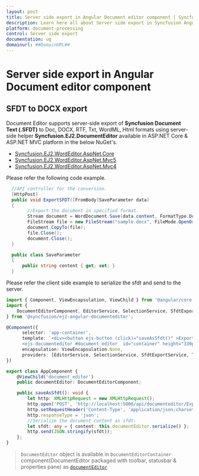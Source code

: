 ```yaml
---
layout: post
title: Server side export in Angular Document editor component | Syncfusion
description: Learn here all about Server side export in Syncfusion Angular Document editor component of Syncfusion Essential JS 2 and more.
platform: document-processing
control: Server side export 
documentation: ug
domainurl: ##DomainURL##
---
```


# Server side export in Angular Document editor component

## SFDT to DOCX export

Document Editor supports server-side export of **Syncfusion Document Text (.SFDT)** to Doc, DOCX, RTF, Txt, WordML, Html formats using server-side helper **Syncfusion.EJ2.DocumentEditor** available in ASP.NET Core & ASP.NET MVC platform in the below NuGet's.

* [Syncfusion.EJ2.WordEditor.AspNet.Core](https://www.nuget.org/packages/Syncfusion.EJ2.WordEditor.AspNet.Core)
* [Syncfusion.EJ2.WordEditor.AspNet.Mvc5](https://www.nuget.org/packages/Syncfusion.EJ2.WordEditor.AspNet.Mvc5)
* [Syncfusion.EJ2.WordEditor.AspNet.Mvc4](https://www.nuget.org/packages/Syncfusion.EJ2.WordEditor.AspNet.Mvc4)

Please refer the following code example.

```csharp
  //API controller for the conversion.
  [HttpPost]
  public void ExportSFDT([FromBody]SaveParameter data)
  {
        //Export the document in specified format.
        Stream document = WordDocument.Save(data.content, FormatType.Docx);
        FileStream file = new FileStream("sample.docx", FileMode.OpenOrCreate, FileAccess.ReadWrite);
        document.CopyTo(file);
        file.Close();
        document.Close();
  }

  public class SaveParameter
  {
      public string content { get; set; }
  }
```

Please refer the client side example to serialize the sfdt and send to the server.

```typescript
import { Component, ViewEncapsulation, ViewChild } from '@angular/core';
import {
    DocumentEditorComponent, EditorService, SelectionService, SfdtExportService, TextExportService, WordExportService
} from '@syncfusion/ej2-angular-documenteditor';

@Component({
      selector: 'app-container',
      template: `<div><button ejs-button (click)="saveAsSfdt()" >Export SFDT</button>
      <ejs-documenteditor #document_editor  id="container" height="330px" style="display:block" [isReadOnly]=false [enableEditor]=true [enableWordExport]=true [enableSfdtExport]=true> </ejs-documenteditor></div>`,
      encapsulation: ViewEncapsulation.None,
      providers: [EditorService, SelectionService, SfdtExportService, TextExportService]
})

export class AppComponent {
    @ViewChild('document_editor')
    public documentEditor: DocumentEditorComponent;

    public saveAsSfdt(): void {
        let http: XMLHttpRequest = new XMLHttpRequest();
        http.open('POST', 'http://localhost:5000/api/documenteditor/ExportSFDT');
        http.setRequestHeader('Content-Type', 'application/json;charset=UTF-8');
        http.responseType = 'json';
        //Serialize the document content as sfdt.
        let sfdt: any = { content: this.documentEditor.serialize() };
        http.send(JSON.stringify(sfdt));
    };
}
```

> `DocumentEditor` object is available in `DocumentEditorContainer` component(DocumentEditor packaged with toolbar, statusbar & properties pane) as [`documentEditor`](https://ej2.syncfusion.com/angular/documentation/api/document-editor-container/#documenteditor)
